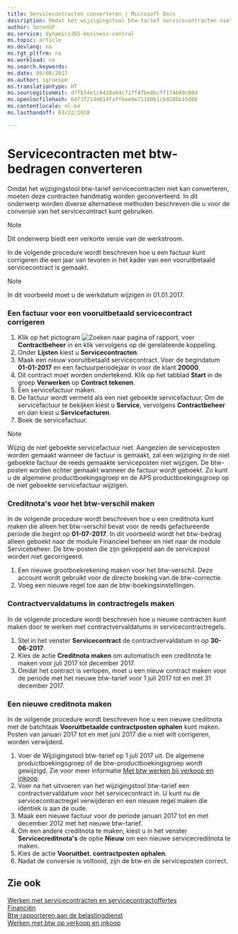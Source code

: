 ```yaml
---
title: Servicecontracten converteren | Microsoft Docs
description: Omdat het wijzigingstool btw-tarief servicecontracten niet kan converteren, moeten deze contracten handmatig worden geconverteerd. In dit onderwerp worden diverse alternatieve methoden beschreven die u voor de conversie van het servicecontract kunt gebruiken.
author: SorenGP
ms.service: dynamics365-business-central
ms.topic: article
ms.devlang: na
ms.tgt_pltfrm: na
ms.workload: na
ms.search.keywords: 
ms.date: 09/08/2017
ms.author: sgroespe
ms.translationtype: HT
ms.sourcegitcommit: d7fb34e1c9428a64c71ff47be8bcff174649c00d
ms.openlocfilehash: 64f3f214d014faff6ee0e71180b1cb928bb15d86
ms.contentlocale: nl-be
ms.lasthandoff: 03/22/2018

---
```

# <a name="convert-service-contracts-that-include-vat-amounts"></a>Servicecontracten met btw-bedragen converteren
Omdat het wijzigingstool btw-tarief servicecontracten niet kan converteren, moeten deze contracten handmatig worden geconverteerd. In dit onderwerp worden diverse alternatieve methoden beschreven die u voor de conversie van het servicecontract kunt gebruiken.  

> [!NOTE]  
>  Dit onderwerp biedt een verkorte versie van de werkstroom.  

 In de volgende procedure wordt beschreven hoe u een factuur kunt corrigeren die een jaar van tevoren in het kader van een vooruitbetaald servicecontract is gemaakt.  

> [!NOTE]  
>  In dit voorbeeld moet u de werkdatum wijzigen in 01.01.2017.  

### <a name="to-correct-an-invoice-for-a-prepaid-service-contract"></a>Een factuur voor een vooruitbetaald servicecontract corrigeren  
1. Klik op het pictogram ![Zoeken naar pagina of rapport](media/ui-search/search_small.png "pictogram Zoeken naar pagina of rapport"), voer **Contractbeheer** in en klik vervolgens op de gerelateerde koppeling.  
2. Onder **Lijsten** kiest u **Servicecontracten**.  
3. Maak een nieuw vooruitbetaald servicecontract. Voer de begindatum **01-01-2017** en een factuurperiodejaar in voor de klant **20000**.  
4. Dit contract moet worden ondertekend. Klik op het tabblad **Start** in de groep **Verwerken** op **Contract tekenen**.  
5. Een servicefactuur maken.
6. De factuur wordt vermeld als een niet geboekte servicefactuur. Om de servicefactuur te bekijken kiest u **Service**, vervolgens **Contractbeheer** en dan kiest u **Servicefacturen**.  
7. Boek de servicefactuur.  

> [!NOTE]  
>  Wijzig de niet geboekte servicefactuur niet. Aangezien de serviceposten worden gemaakt wanneer de factuur is gemaakt, zal een wijziging in de niet geboekte factuur de reeds gemaakte serviceposten niet wijzigen. De btw-posten worden echter gemaakt wanneer de factuur wordt geboekt. Zo kunt u de algemene productboekingsgroep en de APS productboekingsgroep op de niet geboekte servicefactuur wijzigen.  

### <a name="to-create-a-credit-memo-for-vat-difference"></a>Creditnota's voor het btw-verschil maken  
In de volgende procedure wordt beschreven hoe u een creditnota kunt maken die alleen het btw-verschil bevat voor de reeds gefactureerde periode die begint op **01-07-2017**. In dit voorbeeld wordt het btw-bedrag alleen geboekt naar de module Financieel beheer en niet naar de module Servicebeheer. De btw-posten die zijn gekoppeld aan de servicepost worden niet gecorrigeerd.  

1. Een nieuwe grootboekrekening maken voor het btw-verschil. Deze account wordt gebruikt voor de directe boeking van de btw-correctie.  
2. Voeg een nieuwe regel toe aan de btw-boekingsinstellingen.  

### <a name="to-create-contract-expiration-dates-in-contract-lines"></a>Contractvervaldatums in contractregels maken  
In de volgende procedure wordt beschreven hoe u nieuwe contracten kunt maken door te werken met contractvervaldatums in servicecontractregels.  

1. Stel in het venster **Servicecontract** de contractvervaldatum in op **30-06-2017**.  
2. Kies de actie **Creditnota maken** om automatisch een creditnota te maken voor juli 2017 tot december 2017.  
3. Omdat het contract is verlopen, moet u een nieuw contract maken voor de periode met het nieuwe btw-tarief voor 1 juli 2017 tot en met 31 december 2017.  

### <a name="to-create-a-new-credit-memo"></a>Een nieuwe creditnota maken  
In de volgende procedure wordt beschreven hoe u een nieuwe creditnota met de batchtaak **Vooruitbetaalde contractposten ophalen** kunt maken. Posten van januari 2017 tot en met juni 2017 die u niet wilt corrigeren, worden verwijderd.  

1. Voer de Wijzigingstool btw-tarief op 1 juli 2017 uit. De algemene productboekingsgroep of de btw-productboekingsgroep wordt gewijzigd. Zie voor meer informatie [Met btw werken bij verkoop en inkoop](finance-work-with-vat.md).  
2. Voer na het uitvoeren van het wijzigingstool btw-tarief een contractvervaldatum voor het servicecontract in. U kunt nu de servicecontractregel verwijderen en een nieuwe regel maken die identiek is aan de oude.  
3. Maak een nieuwe factuur voor de periode januari 2017 tot en met december 2012 met het nieuwe btw-tarief.  
4. Om een andere creditnota te maken, kiest u in het venster **Servicecreditnota's** de optie **Nieuw** om een nieuwe servicecreditnota te maken.  
5. Kies de actie **Vooruitbet. contractposten ophalen**.  
6. Nadat de conversie is voltooid, zijn de btw en de serviceposten correct.  

## <a name="see-also"></a>Zie ook  
[Werken met servicecontracten en servicecontractoffertes](service-how-to-create-service-contracts-and-service-contract-quotes.md)  
[Financiën](finance.md)  
[Btw rapporteren aan de belastingdienst](finance-how-report-vat.md)  
[Werken met btw op verkoop en inkoop](finance-work-with-vat.md)  

